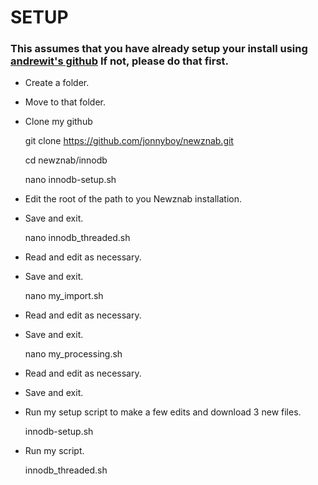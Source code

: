 # SETUP
### This assumes that you have already setup your install using [andrewit's github](https://github.com/itandrew/Newznab-InnoDB-Dropin.git) If not, please do that first.

 * Create a folder.
 * Move to that folder.
 * Clone my github

    git clone https://github.com/jonnyboy/newznab.git
    
    cd newznab/innodb
    
    nano innodb-setup.sh


 * Edit the root of the path to you Newznab installation.
 * Save and exit.

    nano innodb_threaded.sh

 * Read and edit as necessary.
 * Save and exit.

    nano my_import.sh

 * Read and edit as necessary.
 * Save and exit.

    nano my_processing.sh

 * Read and edit as necessary.
 * Save and exit.

 * Run my setup script to make a few edits and download 3 new files.

    innodb-setup.sh

 * Run my script.

    innodb_threaded.sh

